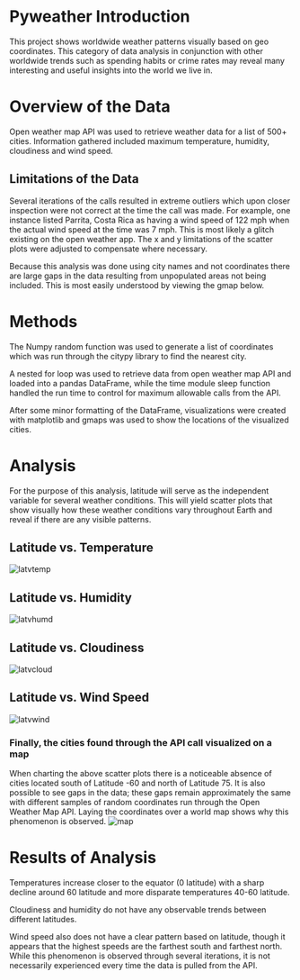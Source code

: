 # Pyweather Introduction

This project shows worldwide weather patterns visually based on geo coordinates. This category of data analysis in conjunction with other worldwide trends such as spending habits or crime rates may reveal many interesting and useful insights into the world we live in.

# Overview of the Data

Open weather map API was used to retrieve weather data for a list of 500+ cities. Information gathered included maximum temperature, humidity, cloudiness and wind speed. 

## Limitations of the Data

Several iterations of the calls resulted in extreme outliers which upon closer inspection were not correct at the time the call was made. For example, one instance listed Parrita, Costa Rica as having a wind speed of 122 mph when the actual wind speed at the time was 7 mph. This is most likely a glitch existing on the open weather app. The x and y limitations of the scatter plots were adjusted to compensate where necessary.

Because this analysis was done using city names and not coordinates there are large gaps in the data resulting from unpopulated areas not being included. This is most easily understood by viewing the gmap below.

# Methods

The Numpy random function was used to generate a list of coordinates which was run through the citypy library to find the nearest city.

A nested for loop was used to retrieve data from open weather map API and loaded into a pandas DataFrame, while the time module sleep function handled the run time to control for maximum allowable calls from the API.

After some minor formatting of the DataFrame, visualizations were created with matplotlib and gmaps was used to show the locations of the visualized cities.

# Analysis

For the purpose of this analysis, latitude will serve as the independent variable for several weather conditions. This will yield scatter plots that show visually how these weather conditions vary throughout Earth and reveal if there are any visible patterns.

## Latitude vs. Temperature
![latvtemp](Output/lat_vs_temp.png)


## Latitude vs. Humidity
![latvhumd](Output/lat_vs_Humidity.png)


## Latitude vs. Cloudiness
![latvcloud](Output/lat_vs_cloudiness.png)


## Latitude vs. Wind Speed
![latvwind](Output/lat_vs_windspeed.png)


### Finally, the cities found through the API call visualized on a map

When charting the above scatter plots there is a noticeable absence of cities located south of Latitude -60 and north of Latitude 75. It is also possible to see gaps in the data; these gaps remain approximately the same with different samples of random coordinates run through the Open Weather Map API. Laying the coordinates over a world map shows why this phenomenon is observed.
![map](Output/map.png)


# Results of Analysis

Temperatures increase closer to the equator (0 latitude) with a sharp decline around 60 latitude and more disparate temperatures 40-60 latitude.

Cloudiness and humidity do not have any observable trends between different latitudes.

Wind speed also does not have a clear pattern based on latitude, though it appears that the highest speeds are the farthest south and farthest north. While this phenomenon is observed through several iterations, it is not necessarily experienced every time the data is pulled from the API.

